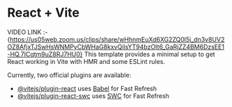# React + Vite
VIDEO LINK :-{https://us05web.zoom.us/clips/share/wHhnmEuXd6XG2ZQ0l5j_dn3v8UV2OZ8AfjxTJSwHsWNMPyCbWHaG8kxvQilsYT94bzOIt6_GaRjZZ4BM6DzsEE1-HQ.7ICqtm9uZ8RJ7HU0}
This template provides a minimal setup to get React working in Vite with HMR and some ESLint rules.

Currently, two official plugins are available:

- [@vitejs/plugin-react](https://github.com/vitejs/vite-plugin-react/blob/main/packages/plugin-react/README.md) uses [Babel](https://babeljs.io/) for Fast Refresh
- [@vitejs/plugin-react-swc](https://github.com/vitejs/vite-plugin-react-swc) uses [SWC](https://swc.rs/) for Fast Refresh
